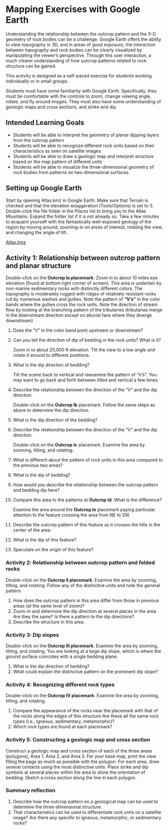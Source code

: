 # Mapping Exercises with Google Earth

Understanding the relationship between the outcrop pattern and the 3-D geometry of rock bodies can be a challenge.
Google Earth offers the ability to view topography in 3D, and in areas of good exposure, the interaction between topography and rock bodies can be clearly visualized by manipulating the viewer’s perspective.  Through this user interaction, a much clearer understanding of how outcrop patterns related to rock structure can be gained.

This activity is designed as a self-paced exercise for students working individually or in small groups.

Students must have some familiarity with Google Earth.  Specifically, they must be comfortable with the controls to zoom, change viewing angle, rotate, and fly around images.  They must also have some understanding of geologic maps and cross sections, and strike and dip.

## Intended Learning Goals

- Students will be able to interpret the geometry of planar dipping layers from the outcrop pattern
- Students will be able to recognize different rock units based on their characteristics as seen on satellite images
- Students will be able to draw a geologic map and interpret structure based on the map pattern of different units
- Students will be able to visualize the three-dimensional geometry of rock bodies from patterns on two-dimensional surfaces.

## Setting up Google Earth

Start by opening Atlas.kmz in Google Earth.  Make sure that Terrain is checked and that the elevation exaggeration (Tools/Options) is set to 3.  Double-click the file folder in the Places list to bring you to the Atlas Mountains.  Expand the folder list if it is not already so.  Take a few minutes to acquaint yourself with the fantastically well-exposed geology of the region by moving around, zooming-in on areas of interest, rotating the view, and changing the angle of tilt.

<a href="../Exercises/Ressources/Atlas.kmz"> Atlas.kmz </a>

## Activity 1: Relationship between outcrop pattern and planar structure

Double-click on the **Outcrop Ia placemark**.  Zoom in to about 10 miles eye elevation (found at bottom right corner of screen).  This area is underlain by non-marine sedimentary rocks with distinctly different colors.  The topography is moderately rugged with ridges of relatively resistant rocks cut by numerous washes and gullies.  Note the pattern of **“V’s”** in the color bands where the gullies cross the rock units.  Note the direction of stream flow by looking at the branching pattern of the tributaries (tributaries merge in the downstream direction except on alluvial fans where they diverge downstream)

1. Does the “V” in the color band point upstream or downstream?
2. Can you tell the direction of dip of bedding in the rock units?  What is it?

   Zoom in to about 20,000 ft elevation.  Tilt the view to a low angle and rotate it around to different positions.

3. What is the dip direction of bedding?

   Tilt the scene back to vertical and reexamine the pattern of “V’s”.  You may want to go back and forth between tilted and vertical a few times.  

4. Describe the relationship between the direction of the “V” and the dip direction.

   Double-click on the **Outcrop Ib** placemark.  Follow the same steps as above to determine the dip direction.

5. What is the dip direction of the bedding?
6. Describe the relationship between the direction of the “V” and the dip direction.

   Double-click on the **Outcrop Ic** placemark.  Examine the area by zooming, tilting, and rotating.

7. What is different about the pattern of rock units in this area compared to the previous two areas?
8. What is the dip of bedding?
9. How would you describe the relationship between the outcrop pattern and bedding dip here?
10. Compare this area to the patterns at **Outcrop Id**.  What is the difference?

    Examine the area around the **Outcrop Ie** placemark paying particular attention to the feature crossing the area from NE to SW.

10. Describe the outcrop pattern of this feature as it crosses the hills in the center of the area.
11. What is the dip of this feature?
12. Speculate on the origin of this feature?

### Activity 2: Relationship between outcrop pattern and folded rocks

Double-click on the **Outcrop II placemark**.  Examine the area by zooming, tilting, and rotating.  Follow any of the distinctive units and note the general pattern.

1. How does the outcrop pattern in this area differ from those in previous areas (at the same level of zoom)?
2. Zoom-in and determine the dip direction at several places in the area.  Are they the same?  Is there a pattern to the dip directions?
3. Describe the structure in this area.

### Activity 3: Dip slopes

Double-click on the **Outcrop III placemark**.  Examine the area by zooming, tilting, and rotating.  You are looking at a large dip slope, which is where the ground surface coincides with a single bedding plane.  

1. What is the dip direction of bedding?
2. What could explain the distinctive pattern on the prominent dip slope?

### Activity 4: Recognizing different rock types

Double-click on the **Outcrop IV placemark**.  Examine the area by zooming, tilting, and rotating.

1. Compare the appearance of the rocks near the placemark with that of the rocks along the edges of this structure  Are these all the same rock types (i.e., igneous, sedimentary, metamorphic)?
2. Which rock types are found at each placemark?

### Activity 5: Constructing a geologic map and cross section

Construct a geologic map and cross section of each of the three areas (polygons), Area 1, Area 2, and Area 3.  For your base map, print the view filling the page as much as possible with the polygon.  For each area, draw several contacts using the most distinctive units.  Place strike and dip symbols at several places within the area to show the orientation of bedding.  Sketch a cross section along the line in each polygon.

### Summary reflection

1. Describe how the outcrop pattern on a geological map can be used to determine the three-dimensional structure.
2. That characteristics can be used to differentiate rock units on a satellite image?  Are there any specific to igneous, metamorphic, or sedimentary rocks?
